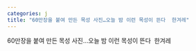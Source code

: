 ```yaml
---
categories: j
title: "60만장을 붙여 만든 목성 사진…오늘 밤 이런 목성이 뜬다  한겨레"
---
```

60만장을 붙여 만든 목성 사진…오늘 밤 이런 목성이 뜬다&nbsp;&nbsp;한겨레